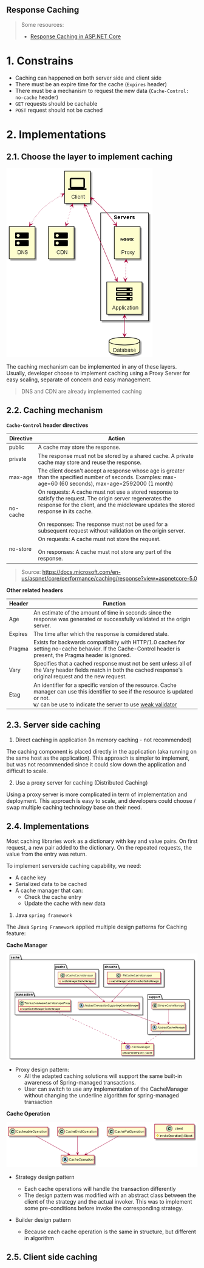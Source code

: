 Response Caching
---

> Some resources:
> * [Response Caching in ASP.NET Core](https://docs.microsoft.com/en-us/aspnet/core/performance/caching/response?view=aspnetcore-5.0)

# 1. Constrains

* Caching can happened on both server side and client side
* There must be an expire time for the cache (`Expires` header)
* There must be a mechanism to request the new data (`Cache-Control: no-cache` header)
* `GET` requests should be cachable
* `POST` request should not be cached

# 2. Implementations

## 2.1. Choose the layer to implement caching

![layers](https://github.com/huntertran/concordia-thesis-topic/blob/main/out/justifications/ResponseCaching/layers.png?raw=true)

The caching mechanism can be implemented in any of these layers. Usually, developer choose to implement caching using a Proxy Server for easy scaling, separate of concern and easy management.

> DNS and CDN are already implemented caching

## 2.2. Caching mechanism

**`Cache-Control` header directives**

| Directive | Action |
|-|-|
| public | A cache may store the response. |
| private | The response must not be stored by a shared cache. A private cache may store and reuse the response. |
| max-age | The client doesn't accept a response whose age is greater than the specified number of seconds. Examples: max-age=60 (60 seconds), max-age=2592000 (1 month) |
| no-cache | On requests: A cache must not use a stored response to satisfy the request. The origin server regenerates the response for the client, and the middleware updates the stored response in its cache.<br><br>On responses: The response must not be used for a subsequent request without validation on the origin server. |
| no-store | On requests: A cache must not store the request.<br><br>On responses: A cache must not store any part of the response. |

> Source: https://docs.microsoft.com/en-us/aspnet/core/performance/caching/response?view=aspnetcore-5.0

**Other related headers**

| Header | Function |
|-|-|
| Age | An estimate of the amount of time in seconds since the response was generated or successfully validated at the origin server. |
| Expires | The time after which the response is considered stale. |
| Pragma | Exists for backwards compatibility with HTTP/1.0 caches for setting no-cache behavior. If the Cache-Control header is present, the Pragma header is ignored. |
| Vary | Specifies that a cached response must not be sent unless all of the Vary header fields match in both the cached response's original request and the new request. |
| Etag | An identifier for a specific version of the resource. Cache manager can use this identifier to see if the resource is updated or not. <br>`W/` can be use to indicate the server to use [weak validator](https://developer.mozilla.org/en-US/docs/Web/HTTP/Conditional_requests#weak_validation) |


## 2.3. Server side caching

1. Direct caching in application (In memory caching - not recommended)

The caching component is placed directly in the application (aka running on the same host as the application). This approach is simpler to implement, but was not recommended since it could slow down the application and difficult to scale.

2. Use a proxy server for caching (Distributed Caching)

Using a proxy server is more complicated in term of implementation and deployment. This approach is easy to scale, and developers could choose / swap multiple caching technology base on their need.

## 2.4. Implementations

Most caching libraries work as a dictionary with key and value pairs. On first request, a new pair added to the dictionary. On the repeated requests, the value from the entry was return.

To implement serverside caching capability, we need:
* A cache key
* Serialized data to be cached
* A cache manager that can:
    * Check the cache entry
    * Update the cache with new data

1. Java `spring framework`

The Java `Spring Framework` applied multiple design patterns for Caching feature:

**Cache Manager**

![CacheManager](https://github.com/huntertran/concordia-thesis-topic/blob/main/out/justifications/ResponseCaching/SpringCacheManager.png?raw=true)

* Proxy design pattern:
    * All the adapted caching solutions will support the same built-in awareness of Spring-managed transactions.
    * User can switch to use any implementation of the CacheManager without changing the underline algorithm for spring-managed transaction

**Cache Operation**

![CacheOperation](https://github.com/huntertran/concordia-thesis-topic/blob/main/out/justifications/ResponseCaching/CacheOperationSpringFramework.png?raw=true)

* Strategy design pattern
    * Each cache operations will handle the transaction differently
    * The design pattern was modified with an abstract class between the client of the strategy and the actual invoker. This was to implement some pre-conditions before invoke the corresponding strategy.

* Builder design pattern
    * Because each cache operation is the same in structure, but different in algorithm

## 2.5. Client side caching 